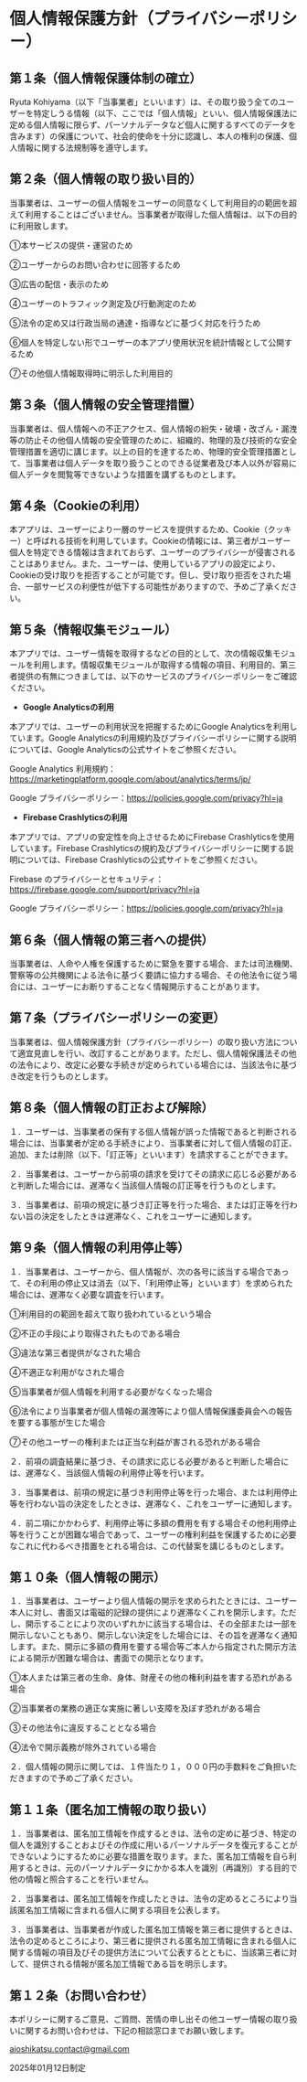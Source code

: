 # 個人情報保護方針（プライバシーポリシー）

## 第１条（個人情報保護体制の確立）

Ryuta Kohiyama（以下「当事業者」といいます）は、その取り扱う全てのユーザーを特定しうる情報（以下、ここでは「個人情報」といい、個人情報保護法に定める個人情報に限らず、パーソナルデータなど個人に関するすべてのデータを含みます）の保護について、社会的使命を十分に認識し、本人の権利の保護、個人情報に関する法規制等を遵守します。

## 第２条（個人情報の取り扱い目的）

当事業者は、ユーザーの個人情報をユーザーの同意なくして利用目的の範囲を超えて利用することはございません。当事業者が取得した個人情報は、以下の目的に利用致します。

①本サービスの提供・運営のため

②ユーザーからのお問い合わせに回答するため

③広告の配信・表示のため

④ユーザーのトラフィック測定及び行動測定のため

⑤法令の定め又は行政当局の通達・指導などに基づく対応を行うため

⑥個人を特定しない形でユーザーの本アプリ使用状況を統計情報として公開するため

⑦その他個人情報取得時に明示した利用目的

## 第３条（個人情報の安全管理措置）

当事業者は、個人情報への不正アクセス、個人情報の紛失・破壊・改ざん・漏洩等の防止その他個人情報の安全管理のために、組織的、物理的及び技術的な安全管理措置を適切に講じます。以上の目的を達するため、物理的安全管理措置として、当事業者は個人データを取り扱うことのできる従業者及び本人以外が容易に個人データを閲覧等できないような措置を講ずるものとします。

## 第４条（Cookieの利用）

本アプリは、ユーザーにより一層のサービスを提供するため、Cookie（クッキー）と呼ばれる技術を利用しています。Cookieの情報には、第三者がユーザー個人を特定できる情報は含まれておらず、ユーザーのプライバシーが侵害されることはありません。また、ユーザーは、使用しているアプリの設定により、Cookieの受け取りを拒否することが可能です。但し、受け取り拒否をされた場合、一部サービスの利便性が低下する可能性がありますので、予めご了承ください。

## 第５条（情報収集モジュール）

本アプリでは、ユーザー情報を取得するなどの目的として、次の情報収集モジュールを利用します。情報収集モジュールが取得する情報の項目、利用目的、第三者提供の有無につきましては、以下のサービスのプライバシーポリシーをご確認ください。

- **Google Analyticsの利用**

本アプリでは、ユーザーの利用状況を把握するためにGoogle Analyticsを利用しています。Google Analyticsの利用規約及びプライバシーポリシーに関する説明については、Google Analyticsの公式サイトをご参照ください。

Google Analytics 利用規約：https://marketingplatform.google.com/about/analytics/terms/jp/

Google プライバシーポリシー：https://policies.google.com/privacy?hl=ja

- **Firebase Crashlyticsの利用**

本アプリでは、アプリの安定性を向上させるためにFirebase Crashlyticsを使用しています。Firebase Crashlyticsの規約及びプライバシーポリシーに関する説明については、Firebase Crashlyticsの公式サイトをご参照ください。

Firebase のプライバシーとセキュリティ：https://firebase.google.com/support/privacy?hl=ja

Google プライバシーポリシー：https://policies.google.com/privacy?hl=ja

## 第６条（個人情報の第三者への提供）

当事業者は、人命や人権を保護するために緊急を要する場合、または司法機関、警察等の公共機関による法令に基づく要請に協力する場合、その他法令に従う場合には、ユーザーにお断りすることなく情報開示することがあります。

## 第７条（プライバシーポリシーの変更）

当事業者は、個人情報保護方針（プライバシーポリシー）の取り扱い方法について適宜見直しを行い、改訂することがあります。ただし、個人情報保護法その他の法令により、改定に必要な手続きが定められている場合には、当該法令に基づき改定を行うものとします。

## 第８条（個人情報の訂正および解除）

１．ユーザーは、当事業者の保有する個人情報が誤った情報であると判断される場合には、当事業者が定める手続きにより、当事業者に対して個人情報の訂正、追加、または削除（以下、「訂正等」といいます）を請求することができます。

２．当事業者は、ユーザーから前項の請求を受けてその請求に応じる必要があると判断した場合には、遅滞なく当該個人情報の訂正等を行うものとします。

３．当事業者は、前項の規定に基づき訂正等を行った場合、または訂正等を行わない旨の決定をしたときは遅滞なく、これをユーザーに通知します。

## 第９条（個人情報の利用停止等）

１．当事業者は、ユーザーから、個人情報が、次の各号に該当する場合であって、その利用の停止又は消去（以下、「利用停止等」といいます）を求められた場合には、遅滞なく必要な調査を行います。

①利用目的の範囲を超えて取り扱われているという場合

②不正の手段により取得されたものである場合

③違法な第三者提供がなされた場合

④不適正な利用がなされた場合

⑤当事業者が個人情報を利用する必要がなくなった場合

⑥法令により当事業者が個人情報の漏洩等により個人情報保護委員会への報告を要する事態が生じた場合

⑦その他ユーザーの権利または正当な利益が害される恐れがある場合

２．前項の調査結果に基づき、その請求に応じる必要があると判断した場合には、遅滞なく、当該個人情報の利用停止等を行います。

３．当事業者は、前項の規定に基づき利用停止等を行った場合、または利用停止等を行わない旨の決定をしたときは、遅滞なく、これをユーザーに通知します。

４．前二項にかかわらず、利用停止等に多額の費用を有する場合その他利用停止等を行うことが困難な場合であって、ユーザーの権利利益を保護するために必要なこれに代わるべき措置をとれる場合は、この代替案を講じるものとします。

## 第１０条（個人情報の開示）

１．当事業者は、ユーザーより個人情報の開示を求められたときには、ユーザー本人に対し、書面又は電磁的記録の提供により遅滞なくこれを開示します。ただし、開示することにより次のいずれかに該当する場合は、その全部または一部を開示しないこともあり、開示しない決定をした場合には、その旨を遅滞なく通知します。また、開示に多額の費用を要する場合等ご本人から指定された開示方法による開示が困難な場合は、書面での開示となります。

①本人または第三者の生命、身体、財産その他の権利利益を害する恐れがある場合

②当事業者の業務の適正な実施に著しい支障を及ぼす恐れがある場合

③その他法令に違反することとなる場合

④法令で開示義務が除外されている場合

２．個人情報の開示に関しては、１件当たり１，０００円の手数料をご負担いただきますので予めご了承ください。

## 第１１条（匿名加工情報の取り扱い）

１．当事業者は、匿名加工情報を作成するときは、法令の定めに基づき、特定の個人を識別することおよびその作成に用いるパーソナルデータを復元することができないようにするために必要な措置を取ります。また、匿名加工情報を自ら利用するときは、元のパーソナルデータにかかる本人を識別（再識別）する目的で他の情報と照合することを行いません。

２．当事業者は、匿名加工情報を作成したときは、法令の定めるところにより当該匿名加工情報に含まれる個人に関する項目を公表します。

３．当事業者は、当事業者が作成した匿名加工情報を第三者に提供するときは、法令の定めるところにより、第三者に提供される匿名加工情報に含まれる個人に関する情報の項目及びその提供方法について公表するとともに、当該第三者に対して、提供される情報が匿名加工情報である旨を明示します。

## 第１２条（お問い合わせ）

本ポリシーに関するご意見、ご質問、苦情の申し出その他ユーザー情報の取り扱いに関するお問い合わせは、下記の相談窓口までお願い致します。

aioshikatsu.contact@gmail.com

2025年01月12日制定